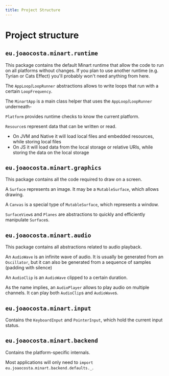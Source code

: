 ```yaml
---
title: Project Structure
---
```


# Project structure

## `eu.joaocosta.minart.runtime`

This package contains the default Minart runtime that allow the code to run on all platforms without changes.
If you plan to use another runtime (e.g. Tyrian or Cats Effect) you'll probably won't need anything from here.

The `AppLoop`/`LoopRunner` abstractions allows to write loops that run with a certain `LoopFrequency`.

The `MinartApp` is a main class helper that uses the `AppLoop`/`LoopRunner` underneath-

`Platform` provides runtime checks to know the current platform.

`Resource`s represent data that can be written or read.
- On JVM and Native it will load local files and embedded resources, while storing local files
- On JS it will load data from the local storage or relative URIs, while storing the data on the local storage

## `eu.joaocosta.minart.graphics`

This package contains all the code required to draw on a screen.

A `Surface` represents an image. It may be a `MutableSurface`, which allows drawing.

A `Canvas` is a special type of `MutableSurface`, which represents a window.

`SurfaceView`s and `Planes` are abstractions to quickly and efficiently manipulate `Surface`s.

## `eu.joaocosta.minart.audio`

This package contains all abstractions related to audio playback.

An `AudioWave` is an infinite wave of audio.
It is usually be generated from an `Oscillator`, but it can also be generated from a sequence of samples (padding with silence)

An `AudioClip` is an `AudioWave` clipped to a certain duration.

As the name implies, an `AudioPlayer` allows to play audio on multiple channels. It can play both `AudioClip`s and `AudioWave`s.

## `eu.joaocosta.minart.input`

Contains the `KeyboardInput` and `PointerInput`, which hold the current input status.

## `eu.joaocosta.minart.backend`

Contains the platform-specific internals.

Most applications will only need to `import eu.joaocosta.minart.backend.defaults._`.
